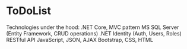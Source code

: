 # ToDoList
Technologies under the hood:
.NET Core, MVC pattern 
 MS SQL Server (Entity Framework, CRUD operations) 
.NET Identity (Auth, Users, Roles)
 RESTful API JavaScript, JSON, AJAX 
 Bootstrap, CSS, HTML
